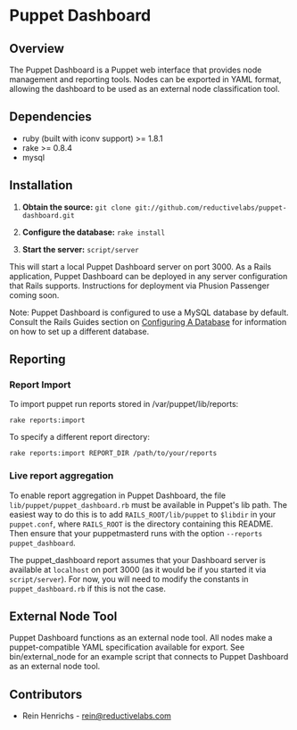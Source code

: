 # Puppet Dashboard

## Overview

The Puppet Dashboard is a Puppet web interface that provides node management and reporting tools. Nodes can be exported in YAML format, allowing the dashboard to be used as an external node classification tool.

## Dependencies

* ruby (built with iconv support) >= 1.8.1
* rake >= 0.8.4
* mysql

## Installation

1. **Obtain the source:** `git clone git://github.com/reductivelabs/puppet-dashboard.git`

2. **Configure the database:** `rake install`

3. **Start the server:** `script/server`

This will start a local Puppet Dashboard server on port 3000. As a Rails application, Puppet Dashboard can be deployed in any server configuration that Rails supports. Instructions for deployment via Phusion Passenger coming soon.

Note: Puppet Dashboard is configured to use a MySQL database by default. Consult the Rails Guides section on [Configuring A Database](http://guides.rubyonrails.org/getting_started.html#configuring-a-database) for information on how to set up a different database.

## Reporting

### Report Import

To import puppet run reports stored in /var/puppet/lib/reports:

    rake reports:import

To specify a different report directory:

    rake reports:import REPORT_DIR /path/to/your/reports

### Live report aggregation

To enable report aggregation in Puppet Dashboard, the file `lib/puppet/puppet_dashboard.rb` must be available in Puppet's lib path. The easiest way to do this is to add `RAILS_ROOT/lib/puppet` to `$libdir` in your `puppet.conf`, where `RAILS_ROOT` is the directory containing this README. Then ensure that your puppetmasterd runs with the option `--reports puppet_dashboard`.

The puppet_dashboard report assumes that your Dashboard server is available at `localhost` on port 3000 (as it would be if you started it via `script/server`). For now, you will need to modify the constants in `puppet_dashboard.rb` if this is not the case.

## External Node Tool

Puppet Dashboard functions as an external node tool. All nodes make a puppet-compatible YAML specification available for export. See bin/external_node for an example script that connects to Puppet Dashboard as an external node tool.

## Contributors

* Rein Henrichs - rein@reductivelabs.com
